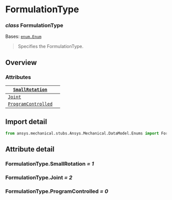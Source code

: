 # FormulationType

### *class* FormulationType

Bases: [`enum.Enum`](https://docs.python.org/3/library/enum.html#enum.Enum)

> Specifies the FormulationType.

> <!-- !! processed by numpydoc !! -->

## Overview

### Attributes

| [`SmallRotation`](#FormulationType.SmallRotation)                        |    |
|--------------------------------------------------------------------------|----|
| [`Joint`](../../../ACT/Automation/Mechanical/Connections/Joint.md#Joint) |    |
| [`ProgramControlled`](#FormulationType.ProgramControlled)                |    |

## Import detail

```python
from ansys.mechanical.stubs.Ansys.Mechanical.DataModel.Enums import FormulationType
```

## Attribute detail

### FormulationType.SmallRotation *= 1*

### FormulationType.Joint *= 2*

### FormulationType.ProgramControlled *= 0*
